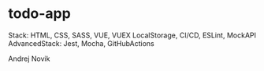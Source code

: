 # todo-app

Stack: HTML, CSS, SASS, VUE, VUEX LocalStorage, CI/CD, ESLint, MockAPI
AdvancedStack: Jest, Mocha, GitHubActions

Andrej Novik
